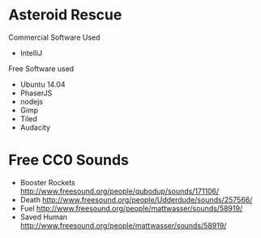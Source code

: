 # Asteroid Rescue

Commercial Software Used
* IntelliJ


Free Software used
* Ubuntu 14.04
* PhaserJS
* nodejs
* Gimp
* Tiled
* Audacity


# Free CC0 Sounds
* Booster Rockets http://www.freesound.org/people/qubodup/sounds/171106/
* Death http://www.freesound.org/people/Udderdude/sounds/257566/
* Fuel http://www.freesound.org/people/mattwasser/sounds/58919/
* Saved Human http://www.freesound.org/people/mattwasser/sounds/58919/


